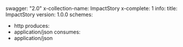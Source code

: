 swagger: "2.0"
x-collection-name: ImpactStory
x-complete: 1
info:
  title: ImpactStory
  version: 1.0.0
schemes:
- http
produces:
- application/json
consumes:
- application/json